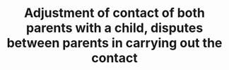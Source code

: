 ---
title: Adjustment of contact of both parents with a child, disputes between parents in carrying out the contact
file: EN-Contact-of-parents-with-a-child.pdf
situace:
  - other-situations
---